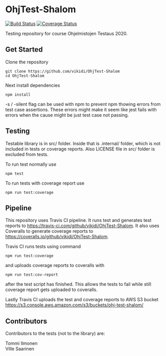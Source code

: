 # OhjTest-Shalom
[![Build Status](https://travis-ci.com/vikidi/OhjTest-Shalom.svg?branch=main)](https://travis-ci.com/vikidi/OhjTest-Shalom)
[![Coverage Status](https://coveralls.io/repos/github/vikidi/OhjTest-Shalom/badge.svg?branch=main)](https://coveralls.io/github/vikidi/OhjTest-Shalom?branch=main)

Testing repository for course Ohjelmistojen Testaus 2020.
## Get Started
Clone the repository
```
git clone https://github.com/vikidi/OhjTest-Shalom
cd OhjTest-Shalom
```
Next install dependencies
```
npm install
```
-s / -silent flag can be used with npm to prevent npm thowing errors from test case assertions. These errors might make it seem like jest fails with errors when the cause might be just test case not passing.
## Testing
Testable library is in src/ folder. Inside that is .internal/ folder, which is not included in tests or coverage reports. Also LICENSE file in src/ folder is excluded from tests.

To run test normally use
```
npm test
```
To run tests with coverage report use
```
npm run test:coverage
```
## Pipeline
This repository uses Travis CI pipeline. It runs test and generates test reports to https://travis-ci.com/github/vikidi/OhjTest-Shalom. It also uses Coveralls to generate coverage reports to https://coveralls.io/github/vikidi/OhjTest-Shalom.

Travis CI runs tests using command
```
npm run test:coverage
```
and uploads coverage reports to coveralls with 
```
npm run test:cov-report
```
after the test script has finished. This allows the tests to fail while still coverage report gets uploaded to coveralls.

Lastly Travis CI uploads the test and coverage reports to AWS S3 bucket https://s3.console.aws.amazon.com/s3/buckets/ohj-test-shalom/
## Contributors
Contributors to the tests (not to the library) are:

Tommi Ilmonen  
Ville Saarinen
